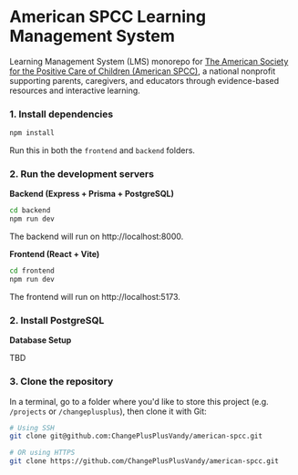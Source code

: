 # American SPCC Learning Management System

Learning Management System (LMS) monorepo for [The American Society for the Positive Care of Children (American SPCC)](https://americanspcc.org/), a national nonprofit supporting parents, caregivers, and educators through evidence-based resources and interactive learning.


### 1. Install dependencies

```bash
npm install
```

Run this in both the `frontend` and `backend` folders.

### 2. Run the development servers

**Backend (Express + Prisma + PostgreSQL)**

```bash
cd backend
npm run dev
```

The backend will run on http://localhost:8000.

**Frontend (React + Vite)**

```bash
cd frontend
npm run dev
```

The frontend will run on http://localhost:5173.

### 2. Install PostgreSQL


**Database Setup**

TBD

### 3. Clone the repository

In a terminal, go to a folder where you'd like to store this project (e.g. `/projects` or `/changeplusplus`), then clone it with Git:

```bash
# Using SSH
git clone git@github.com:ChangePlusPlusVandy/american-spcc.git

# OR using HTTPS
git clone https://github.com/ChangePlusPlusVandy/american-spcc.git
